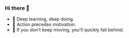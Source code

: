 ### Hi there 👋

- 💪 Deep learning, deep doing.
- 🌟 Action precedes motivation.
- 🐳 If you don't keep moving, you'll quickly fall behind.


<!---
# bellacce
bellacce/bellacce is a ✨ special ✨ repository because its `README.md` (this file) appears on your GitHub profile.
You can click the Preview link to take a look at your changes.
--->
